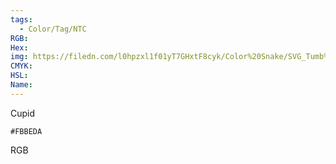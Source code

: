 ```yaml
---
tags:
  - Color/Tag/NTC
RGB:
Hex:
img: https://filedn.com/l0hpzxl1f01yT7GHxtF8cyk/Color%20Snake/SVG_Tumb%20Mass%20No%20Name/FBBEDA.svg
CMYK:
HSL:
Name:
---
```

Cupid
```palette
#FBBEDA
```
RGB
